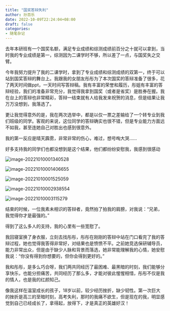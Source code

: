```yaml
---
title: "国奖答辩失利"
author: 孙百乐
date: 2022-10-09T22:24:04+08:00
draft: false
categories: 
- 随笔杂记
---
```


去年本研班有一个国奖名额，满足专业成绩和综测成绩前百分之十就可以拿到，当时我的专业成绩是第一，综测因为二课学时不够，所以差了一点，与国奖失之交臂。

今年我努力提升了我的二课学时，拿到了专业成绩和综测成绩的双第一，终于可以站到国奖答辩的舞台上。我跟我的女朋友彤彤为了本次国奖的答辩准备了很多，花了两天时间做ppt，一天时间写答辩稿。我有丰富的荣誉和履历，彤姐有丰富的答辩经验，我们的准备非常充分，我觉得我拿到国奖（或者是省奖）是胜券在握。我在台上的答辩也非常精彩，答辩一结束就有人给我发来祝贺的消息，但是结果让我万万没想到，我落选了。

更让我觉得意外的是，我在两次选举中，都是以仅一票之差输给了一个转专业到我们班级的同学。客观的来说，这位同学的答辩确实也很不错，但是专业能力方面远不如我，甚至连她自己对胜出也感到很意外。

我的第一反应是晴天霹雳，非常非常的伤心，难过，想号啕大哭......

好多支持我的同学们也都没想到是这个结果，他们都纷纷安慰我，我感到很感动

![image-20221010001340528](https://cs.aiupc.xyz/img/image-20221010001340528.png)

![image-20221010001406655](https://cs.aiupc.xyz/img/image-20221010001406655.png)

![image-20221010001525059](https://cs.aiupc.xyz/img/image-20221010001525059.png)

![image-20221010002938554](https://cs.aiupc.xyz/img/image-20221010002938554.png)

![image-20221010003115279](https://cs.aiupc.xyz/img/image-20221010003115279.png)

结束的时候，一位我素未相识的答辩者，竟然拍了拍我的肩膀，对我说：“兄弟，我觉得你才是最强的。”

得到了这么多人的支持，我的心里有一些宽慰了。

我回寝室换了身衣服，立刻去找彤彤，彤彤在刚刚的答辩中站在门口看完了我的答辩过程，她也觉得我答得非常好，对结果也是愤愤不平。之前她竞选保研辅导员，能力非常出众，但是由于缺少人脉和背景而落选，她非常能理解我的心情，她安慰我说：“你没有得到你想要的，但你会得到更好的。”

我和彤彤，是多么巧合呀，我们两共同经历了最困难、最黑暗的时刻，我们能够分享快乐，也能分担痛苦，共同经历了那么多，才能对彼此惺惺相惜，彤彤不仅是我的情人，也是我的红颜知己。

像我这样在温室成长的孩子，18岁以前，较少经历挫折，缺少韧性。第一次巨大的挫折是高三的至暗时刻，高考失利，那时的我痛不欲生，但是现在的我，明显感觉到自己已经成长了，拿得起，放得下，才是真正的英雄好汉！
